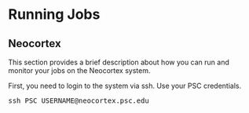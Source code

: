 # Running Jobs

     
## Neocortex
This section provides a brief description about how you can run and monitor your jobs on the Neocortex system. 

First, you need to login to the system via ssh. Use your PSC credentials.
<pre>
ssh PSC_USERNAME@neocortex.psc.edu
</pre>
